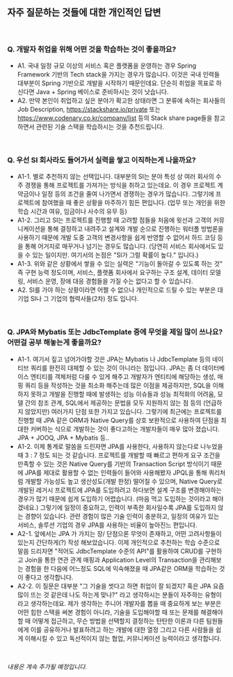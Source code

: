 

## 자주 질문하는 것들에 대한 개인적인 답변

<br/>

### **Q. 개발자 취업을 위해 어떤 것을 학습하는 것이 좋을까요?**

- A1. 국내 일정 규모 이상의 서비스 혹은 플랫폼을 운영하는 경우 Spring Framework 기반의 Tech stack을 가지는 경우가 많습니다. 이것은 국내 인력들 대부분이 Spring 기반으로 개발을 시작하기 때문인데요. 단순히 취업을 목표로 하신다면 Java + Spring 베이스로 준비하시는 것이 낫습니다.
- A2. 만약 본인이 취업하고 싶은 분야가 확고한 상태라면 그 분류에 속하는 회사들의 Job Description, https://stackshare.io/private 또는 https://www.codenary.co.kr/company/list 등의 Stack share page들을 참고하면서 관련된 기술 스택을 학습하시는 것을 추천드립니다.  

<br/>

### **Q. 우선 SI 회사라도 들어가서 실력을 쌓고 이직하는게 나을까요?**

-  A1-1. 별로 추천하지 않는 선택입니다. 대부분의 SI는 분야 특성 상 여러 회사의 수주 경쟁을 통해 프로젝트를 가져가는 방식을 취하고 있는데요. 이 경우 프로젝트 계약금이나 일정 등의 조건을 줄여 나가면서 경쟁하는 경우가 많습니다. 그렇기에 프로젝트에 참여했을 때 좋은 상황을 마주하기 힘든 편입니다. (업무 또는 개인을 위한 학습 시간과 여유, 임금이나 사수의 유무 등)
-  A1-2. 그리고 SI는 프로젝트를 진행할 때 고려할 점들을 처음에 윗선과 고객의 커뮤니케이션을 통해 결정하고 내려주고 설계와 개발 순으로 진행하는 워터폴 방법론을 사용하기 때문에 개발 도중 고객의 변경사항을 쉽게 반영할 수 없어서 하드 코딩 등을 통해 어거지로 매꾸거나 넘기는 경우도 많습니다. (당연히 서비스 회사에서도 있을 수 있는 일이지만. 여기서의 논점은 "SI가 그럴 확률이 높다." 입니다.)
-  A1-3. 위와 같은 상황에서 쌓을 수 있는 실력은 "기능이 돌아갈 수 있도록 하는 것" 즉 구현 능력 정도이며, 서비스, 플랫폼 회사에서 요구하는 구조 설계, 데이터 모델링, 서비스 운영, 장애 대응 경험들을 가질 수는 없다고 할 수 있습니다.
-  A2. SI를 가야 하는 상황이라면 어쩔 수 없으나 개인적으로 드릴 수 있는 부분은 대기업 SI나 그 기업의 협력사들(2차) 정도 입니다.

<br/>

### **Q. JPA와 Mybatis 또는 JdbcTemplate 중에 무엇을 제일 많이 쓰나요? 어떤걸 공부 해놓는게 좋을까요?**

- A1-1. 여기서 짚고 넘어가야할 것은 JPA는 Mybatis 나 JdbcTemplate 등의 네이티브 쿼리를 완전히 대체할 수 있는 것이 아니라는 점입니다. JPA는 좀 더 데이터베이스 엔티티를 객체처럼 다룰 수 있게 해주고 개발자가 엔티티에 해당하는 생성, 매핑 쿼리 등을 작성하는 것을 최소화 해주는데 많은 이점을 제공하지만, SQL을 이해하지 못하고 개발을 진행할 때에 발생하는 성능 이슈들과 성능 최적화의 어려움, 모델 간의 참조 관계, SQL에서 제공하는 문법을 모두 지원하지 않는 점 등의 (언급하지 않았지만) 여러가지 단점 또한 가지고 있습니다. 그렇기에 최근에는 프로젝트를 진행할 때 JPA 같은 ORM과 Native Query를 상호 보완적으로 사용하여 단점을 최대한 커버하는 식으로 개발하는 것이 좋다고하는 개발자들이 매우 많아 졌습니다. JPA + JOOQ, JPA + Mybatis 등..
- A1-2. 이제 통계로 말씀을 드린자면 JPA를 사용한다, 사용하지 않는다로 나누었을 때 3 : 7 정도 되는 것 같습니다. 프로젝트를 개발할 때 빠르고 편하게 요구 조건을 만족할 수 있는 것은 Native Query를 기반의 Transaction Script 방식이기 때문에 JPA를 제대로 활용할 수 없는 인력들이 들어와 사용해봤자 JPQL을 통해 쿼리처럼 개발할 가능성도 높고 생산성도(개발 한정) 떨어질 수 있으며, Native Query로 개발된 레거시 프로젝트에 JPA를 도입하려고 하다보면 설계 구조를 변경해야하는 경우가 많기 때문에 쉽게 도입하기 어렵습니다. (마음 먹고 도입하는 것이라고 해야겠네요.) 그렇기에 일정이 중요하고, 인력이 부족한 회사일수록 JPA를 도입하지 않는 경향이 있습니다. 관련 경험이 많은 기술 인력이 충분하고, 일정의 여유가 있는 서비스, 솔루션 기업의 경우 JPA를 사용하는 비율이 높아진느 편입니다.
- A2-1. 앞에서는 JPA 가 가지는 장/ 단점으론 무엇이 존재하고, 어떤 고려사항들이 있는지 간단하게(?) 작성 해보았습니다. 이제 개인적으로 추천하는 학습 수준으로 말씀 드리자면 "적어도 JdbcTemplate 수준의 API"를 활용하여 CRUD를 구현하고 Join을 통한 연관 관계 매핑과 Application Level의 Transaction을 관리해보는 경험을 한 다음에 어느정도 SQL에 익숙해졌을 때 JPA같은 ORM을 학습하는 것이 좋다고 생각합니다. 
- A2-2. 이 질문은 대부분 "그 기술을 썻다고 하면 취업이 잘 되겠지? 혹은 JPA 요즘 많이 뜨는 것 같은데 나도 하는게 맞나?" 라고 생각하시는 분들이 자주하는 유형이라고 생각하는데요. 제가 생각하는 주니어 개발자를 뽑을 때 중요하게 보는 부분은 어떤 힙한 스택을 써본 경험이 아니라, 기술을 도입해야할 때 또는 문제를 해결해야할 때 어떻게 접근하고, 무슨 방법을 선택할지 결정하는 탄탄한 이론과 다른 팀원들에게 이를 공유하거나 발표하려고 하는 개발에 대한 열정 그리고 다른 사람들을 쉽게 이해시킬 수 있고 독선적이지 않는 협업, 커뮤니케이션 능력이라고 생각합니다. 

<br/>

_내용은 계속 추가될 예정입니다._
